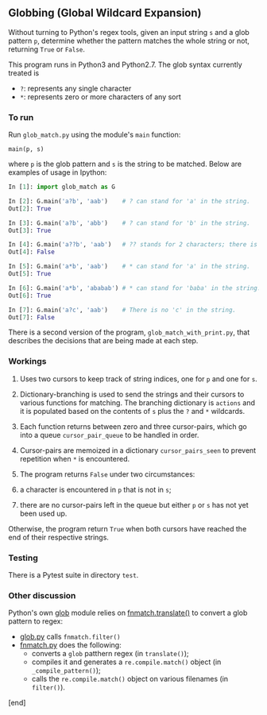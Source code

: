 ## Globbing (Global Wildcard Expansion)

Without turning to Python's regex tools, given an input string `s` and a glob pattern `p`, determine whether the pattern matches the whole string or not, returning `True` or `False`.

This program runs in Python3 and Python2.7. The glob syntax currently treated is

 * `?`: represents any single character
 * `*`: represents zero or more characters of any sort

### To run

Run `glob_match.py` using the module's `main` function:

    main(p, s)

where `p` is the glob pattern and `s` is the string to be matched. Below are examples of usage in Ipython:

```python
In [1]: import glob_match as G

In [2]: G.main('a?b', 'aab')    # ? can stand for 'a' in the string.
Out[2]: True

In [3]: G.main('a?b', 'abb')    # ? can stand for 'b' in the string.
Out[3]: True

In [4]: G.main('a??b', 'aab')   # ?? stands for 2 characters; there is only one.
Out[4]: False

In [5]: G.main('a*b', 'aab')    # * can stand for 'a' in the string.
Out[5]: True

In [6]: G.main('a*b', 'ababab') # * can stand for 'baba' in the string.
Out[6]: True

In [7]: G.main('a?c', 'aab')    # There is no 'c' in the string.
Out[7]: False
```

There is a second version of the program, `glob_match_with_print.py`, that describes the decisions that are being made at each step.

### Workings

 1. Uses two cursors to keep track of string indices, one for `p` and one for `s`.

 1. Dictionary-branching is used to send the strings and their cursors to various functions for matching. The branching dictionary is `actions` and it is populated based on the contents of `s` plus the `?` and `*` wildcards.

 1. Each function returns between zero and three cursor-pairs, which go into a queue `cursor_pair_queue` to be handled in order.

 1. Cursor-pairs are memoized in a dictionary `cursor_pairs_seen` to prevent repetition when `*` is encountered.

 1. The program returns `False` under two circumstances:

   2. a character is encountered in `p` that is not in `s`;
   2. there are no cursor-pairs left in the queue but either `p` or `s` has not yet been used up.

   Otherwise, the program return `True` when both cursors have reached the end of their respective strings.

### Testing

There is a Pytest suite in directory `test`.

### Other discussion

Python's own [glob](http://hg.python.org/cpython/file/3.4/Lib/glob.py) module relies on [fnmatch.translate()](http://hg.python.org/cpython/file/3.4/Lib/fnmatch.py) to convert a glob pattern to regex:

 * [glob.py](http://hg.python.org/cpython/file/3.4/Lib/glob.py) calls `fnmatch.filter()`
 * [fnmatch.py](http://hg.python.org/cpython/file/3.4/Lib/fnmatch.py) does the following:
   * converts a `glob` patthern regex (in `translate()`); 
   * compiles it and generates a `re.compile.match()` object (in `_compile_pattern()`);
   * calls the `re.compile.match()` object on various filenames (in `filter()`).

[end]
